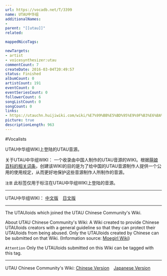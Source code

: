 ```yaml
---
url: https://vocadb.net/T/3399
name: UTAU中华组
additionalNames: 
- 
parent: "[[utau]]"
related:

mappedNicoTags:

newTargets:
- artist
- voicesynthesizer:utau
commentCount: 7
createDate: 2016-03-04T20:49:57
status: Finished
albumCount: 0
artistCount: 191
eventCount: 0
eventSeriesCount: 0
followerCount: 6
songListCount: 0
songCount: 0
links: 
- https://utauchn.huijiwiki.com/wiki/%E7%99%BB%E5%BD%95%E9%9F%B3%E6%BA%90%E4%B8%80%E8%A7%88
picture: true
descriptionLength: 963
---
```


#Vocalists

UTAU中华组WIKI上登陆的UTAU音源。

关于UTAU中华组WIKI：
一个收录由中国人制作的UTAU音源的WIKI。根据[萌娘百科的相关词条](https://zh.moegirl.org/UTAU%E4%B8%AD%E5%8D%8E%E7%BB%84)，创建该WIKI的目的是为了给中国的UTAU音源制作人提供一个公用的使用规定，从而更好地保护这些音源制作人所制作的音源。

`注意`
此标签仅用于标注在UTAU中华组WIKI上登陆的音源。
***
UTAU中华组WIKI：
[中文版](https://utauchn.huijiwiki.com/wiki/首页)　[日文版](http://seesaawiki.jp/utauchinesenew/)

---

The UTAUloids which joined the UTAU Chinese Community's Wiki.

About UTAU Chinese Community's Wiki:
A Wiki created to provide Chinese UTAUloids creators with a general guideline so that they can protect their UTAUloids from being abused.
Only the UTAUloids created by Chinese can be submitted on that Wiki.
(Information source: [Moegirl Wiki](https://zh.moegirl.org/UTAU%E4%B8%AD%E5%8D%8E%E7%BB%84))

`Attention`
Only the UTAUloids submitted on this Wiki can be tagged with this tag.
***
UTAU Chinese Community's Wiki:
[Chinese Version](https://utauchn.huijiwiki.com/wiki/首页)　[Japanese Version](http://seesaawiki.jp/utauchinesenew/)